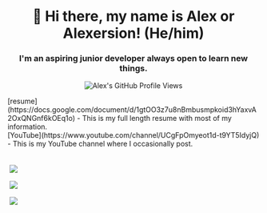 <h1 align="center">👋 Hi there, my name is Alex or Alexersion! (He/him) </h1>
<h3 align="center"> I'm an aspiring junior developer always open to learn new things. </h3>
<p align="center"> <img src="https://komarev.com/ghpvc/?username=alexersion" alt="Alex's GitHub Profile Views"/></p>
[resume](https://docs.google.com/document/d/1gtOO3z7u8nBmbusmpkoid3hYaxvA2OxQNGnf6kOEq1o) - This is my full length resume with most of my information.
<br>
[YouTube](https://www.youtube.com/channel/UCgFpOmyeot1d-t9YT5IdyjQ) - This is my YouTube channel where I occasionally post.
<br>
<br>
<p>&nbsp;<a href="https://github.com/anuraghazra/github-readme-stats"><img align="center" src="https://github-readme-stats.vercel.app/api?username=alexersion&show_icons=true&count_private=true&theme=prussian"/></a></p>

<p>&nbsp;<a href="https://github.com/anuraghazra/github-readme-stats"><img align="center" src="https://github-readme-stats.anuraghazra1.vercel.app/api/top-langs/?username=alexersion&layout=compact&theme=prussian"/></a></p>

<p>&nbsp;<a href="https://github.com/ryo-ma/github-profile-trophy"><img align="center" src="https://github-profile-trophy.vercel.app/?username=alexersion&theme=nord"/></a></p>
